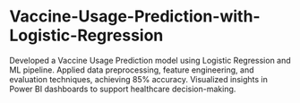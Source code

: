 # Vaccine-Usage-Prediction-with-Logistic-Regression
Developed a Vaccine Usage Prediction model using Logistic Regression and ML pipeline. Applied data preprocessing, feature engineering, and evaluation techniques, achieving 85% accuracy. Visualized insights in Power BI dashboards to support healthcare decision-making.
